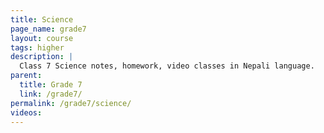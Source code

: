 ```yaml
---
title: Science
page_name: grade7
layout: course
tags: higher
description: |
  Class 7 Science notes, homework, video classes in Nepali language.
parent:
  title: Grade 7
  link: /grade7/
permalink: /grade7/science/
videos:
---
```

